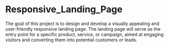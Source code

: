 # Responsive_Landing_Page
The goal of this project is to design and develop a visually appealing and user-friendly responsive landing page. The landing page will serve as the entry point for a specific product, service, or campaign, aimed at engaging visitors and converting them into potential customers or leads. 
